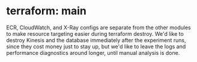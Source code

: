 # terraform: main

ECR, CloudWatch, and X-Ray configs are separate from the other modules
to make resource targeting easier during terraform destroy.  We'd like
to destroy Kinesis and the database immediately after the experiment runs,
since they cost money just to stay up, but we'd like to leave the logs
and performance diagnostics around longer, until manual analysis is done.